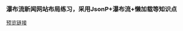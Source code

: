 ### 瀑布流新闻网站布局练习，采用JsonP+瀑布流+懒加载等知识点
[预览链接](https://chenshangshuo.github.io/works/NewsWebsite/news.html)
